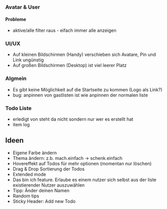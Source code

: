 ### Avatar & User

#### Probleme
- aktive/alle filter raus - eifach immer alle anzeigen

### UI/UX

- Auf kleinen Bildschirmen (Handy) verschieben sich Avatare, Pin und Link ungünstig
- Auf großen Bildschirmen (Desktop) ist viel leerer Platz

### Algmein

- Es gibt keine Möglichkeit auf die Startseite zu kommen (Logo als Link?)
- bug: anpinnen von gastlisten ist wie anpinnen der normalen liste

### Todo Liste
- erledigt von steht da nicht sondern nur wer es erstellt hat
- item log

## Ideen

- Eigene Farbe ändern
- Thema ändern: z.b. mach.einfach -> schenk.einfach
- Hovereffekt auf Todos für mehr optionen (momentan nur löschen)
- Drag & Drop Sortierung der Todos
- Extended mode
- Das bin ich feature. Erlaube es einem nutzer sich selbst aus der liste existierender Nutzer auszuwählen
- Tipp: Änder deinen Namen
- Random tips
- Sticky Header: Add new Todo
